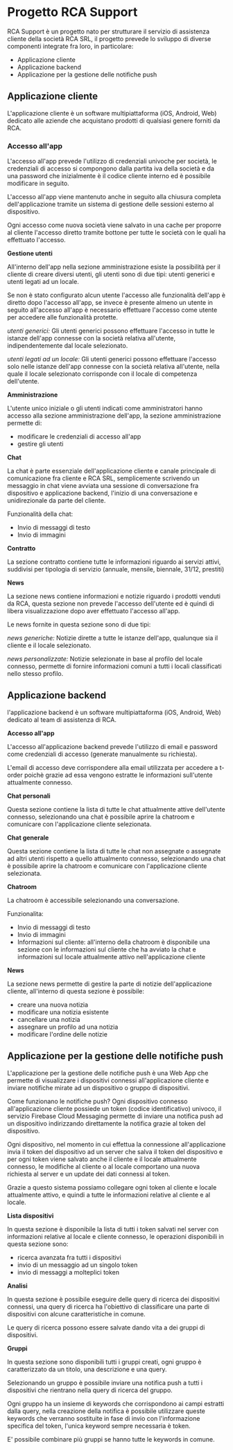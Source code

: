 # Progetto RCA Support

RCA Support è un progetto nato per strutturare il servizio di assistenza cliente della società RCA SRL, il progetto prevede lo sviluppo di diverse componenti integrate fra loro, in particolare:

 - Applicazione cliente
 - Applicazione backend
 - Applicazione per la gestione delle notifiche push
 
## Applicazione cliente

L'applicazione cliente è un software multipiattaforma (iOS, Android, Web) dedicato alle aziende che acquistano prodotti di qualsiasi genere forniti da RCA.

### Accesso all'app

L'accesso all'app prevede l'utilizzo di credenziali univoche per società, le credenziali  di accesso si compongono dalla partita iva della società e da una password che inizialmente è il codice cliente interno ed è possibile modificare in seguito.

L'accesso all'app viene mantenuto anche in seguito alla chiusura completa dell'applicazione tramite un sistema di gestione delle sessioni esterno al dispositivo.

Ogni accesso come nuova società viene salvato in una cache per proporre al cliente l'accesso diretto tramite bottone per tutte le società con le quali ha effettuato l'accesso.

**Gestione utenti**

All'interno dell'app nella sezione amministrazione esiste la possibilità per il cliente di creare diversi utenti, gli utenti sono di due tipi: utenti generici e utenti legati ad un locale.

Se non è stato configurato alcun utente l'accesso alle funzionalità dell'app è diretto dopo l'accesso all'app, se invece è presente almeno un utente in seguito all'accesso all'app è necessario effettuare l'accesso come utente per accedere alle funzionalità protette.

*utenti generici:*
Gli utenti generici possono effettuare l'accesso in tutte le istanze dell'app connesse con la società relativa all'utente, indipendentemente dal locale selezionato. 

*utenti legati ad un locale:*
Gli utenti generici possono effettuare l'accesso solo nelle istanze dell'app connesse con la società relativa all'utente, nella quale il locale selezionato corrisponde con il locale di competenza dell'utente.

**Amministrazione**

L'utente unico iniziale o gli utenti indicati come amministratori hanno accesso alla sezione amministrazione dell'app, la sezione amministrazione permette di:
- modificare le credenziali di accesso all'app
- gestire gli utenti

**Chat**

La chat è parte essenziale dell'applicazione cliente e canale principale di comunicazione fra cliente e RCA SRL, semplicemente scrivendo un messaggio in chat viene avviata una sessione di conversazione fra dispositivo e applicazione backend, l'inizio di una conversazione e unidirezionale da parte del cliente.

Funzionalità della chat:
- Invio di messaggi di testo
- Invio di immagini

**Contratto**

La sezione contratto contiene tutte le informazioni riguardo ai servizi attivi, suddivisi per tipologia di servizio (annuale, mensile, biennale, 31/12, prestiti)

**News**

La sezione news contiene informazioni e notizie riguardo i prodotti venduti da RCA, questa sezione non prevede l'accesso dell'utente ed è quindi di libera visualizzazione dopo aver effettuato l'accesso all'app.

Le news fornite in questa sezione sono di due tipi: 

*news generiche:*
Notizie dirette a tutte le istanze dell'app, qualunque sia il cliente e il locale selezionato. 

*news personalizzate:*
Notizie selezionate in base al profilo del locale connesso, permette di fornire informazioni comuni a tutti i locali classificati nello stesso profilo. 


## Applicazione backend

l'applicazione backend è un software multipiattaforma (iOS, Android, Web) dedicato al team di assistenza di RCA.

**Accesso all'app**

L'accesso all'applicazione backend prevede l'utilizzo di email e password come credenziali di accesso (generate manualmente su richiesta).

L'email di accesso deve corrispondere alla email utilizzata per accedere a t-order poichè grazie ad essa vengono estratte le informazioni sull'utente attualmente connesso.

**Chat personali**

Questa sezione contiene la lista di tutte le chat attualmente attive dell'utente connesso, selezionando una chat è possibile aprire la chatroom e comunicare con l'applicazione cliente selezionata.

**Chat generale**

Questa sezione contiene la lista di tutte le chat non assegnate o assegnate ad altri utenti rispetto a quello attualmento connesso, selezionando una chat è possibile aprire la chatroom e comunicare con l'applicazione cliente selezionata.

**Chatroom**

La chatroom è accessibile selezionando una conversazione.

Funzionalita:
- Invio di messaggi di testo
- Invio di immagini
- Informazioni sul cliente: all'interno della chatroom è disponibile una sezione con le informazioni sul cliente che ha avviato la chat e informazioni sul locale attualmente attivo nell'applicazione cliente

**News**

La sezione news permette di gestire la parte di notizie dell'applicazione cliente, all'interno di questa sezione è possibile:
- creare una nuova notizia
- modificare una notizia esistente
- cancellare una notizia
- assegnare un profilo ad una notizia
- modificare l'ordine delle notizie


## Applicazione per la gestione delle notifiche push

L'applicazione per la gestione delle notifiche push è una Web App che permette di visualizzare i dispositivi connessi all'applicazione cliente e inviare notifiche mirate ad un dispositivo o gruppo di dispositivi.

Come funzionano le notifiche push?
Ogni dispositivo connesso all'applicazione cliente possiede un token (codice identificativo) univoco, il servizio Firebase Cloud Messaging permette di inviare una notifica push ad un dispositivo indirizzando direttamente la notifica grazie al token del dispositivo. 

Ogni dispositivo, nel momento in cui effettua la connessione all'applicazione invia il token del dispositivo ad un server che salva il token del dispositivo e per ogni token viene salvato anche il cliente e il locale attualmente connesso, le modifiche al cliente o al locale comportano una nuova richiesta al server e un update dei dati connessi al token. 

Grazie a questo sistema possiamo collegare ogni token al cliente e locale attualmente attivo, e quindi a tutte le informazioni relative al cliente e al locale.

**Lista dispositivi**

In questa sezione è disponibile la lista di tutti i token salvati nel server con informazioni relative al locale e cliente connesso, le operazioni disponibili in questa sezione sono:
- ricerca avanzata fra tutti i dispositivi
- invio di un messaggio ad un singolo token
- invio di messaggi a molteplici token

**Analisi**

In questa sezione è possibile eseguire delle query di ricerca dei dispositivi connessi, una query di ricerca ha l'obiettivo di classificare una parte di dispositivi con alcune caratteristiche in comune. 

Le query di ricerca possono essere salvate dando vita a dei gruppi di dispositivi.

**Gruppi**

In questa sezione sono disponibili tutti i gruppi creati, ogni gruppo è caratterizzato da un titolo, una descrizione e una query.

Selezionando un gruppo è possibile inviare una notifica push a tutti i dispositivi che rientrano nella query di ricerca del gruppo.

Ogni gruppo ha un insieme di keywords che corrispondono ai campi estratti dalla query, nella creazione della notifica è possibile utilizzare queste keywords che verranno sostituite in fase di invio con l'informazione specifica del token, l'unica keyword sempre necessaria è token. 

E' possibile combinare più gruppi se hanno tutte le keywords in comune.





